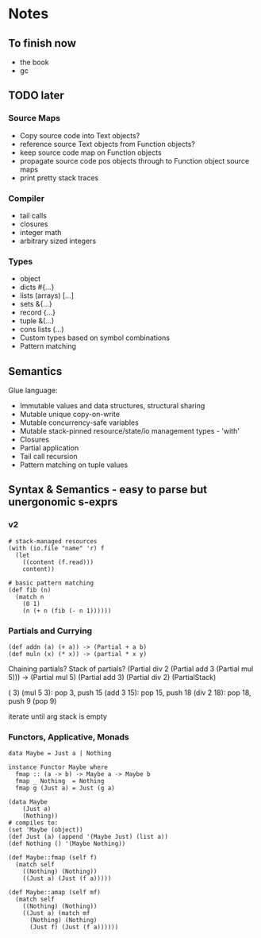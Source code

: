 # Notes

## To finish now

 - the book
 - gc

## TODO later

### Source Maps

 - Copy source code into Text objects?
 - reference source Text objects from Function objects?
 - keep source code map on Function objects
 - propagate source code pos objects through to Function object source maps
 - print pretty stack traces

### Compiler

 - tail calls
 - closures
 - integer math
 - arbitrary sized integers

### Types

 - object
 - dicts #{...}
 - lists (arrays) [...]
 - sets &{...}
 - record {...}
 - tuple &(...)
 - cons lists (...)
 - Custom types based on symbol combinations
 - Pattern matching

## Semantics

Glue language:
 - Immutable values and data structures, structural sharing
 - Mutable unique copy-on-write
 - Mutable concurrency-safe variables
 - Mutable stack-pinned resource/state/io management types - 'with'
 - Closures
 - Partial application
 - Tail call recursion
 - Pattern matching on tuple values

## Syntax & Semantics - easy to parse but unergonomic s-exprs

### v2

```
# stack-managed resources
(with (io.file "name" 'r) f
  (let
    ((content (f.read)))
    content))

# basic pattern matching
(def fib (n)
  (match n
    (0 1)
    (n (+ n (fib (- n 1))))))
```

### Partials and Currying

```
(def addn (a) (+ a)) -> (Partial + a b)
(def muln (x) (* x)) -> (partial * x y)
```

Chaining partials? Stack of partials?
(Partial div 2 (Partial add 3 (Partial mul 5)))
->
(Partial mul 5)
(Partial add 3)
(Partial div 2)
(PartialStack)

(<PartialStack> 3)
(mul 5 3): pop 3, push 15
(add 3 15): pop 15, push 18
(div 2 18): pop 18, push 9
(pop 9)

iterate until arg stack is empty


### Functors, Applicative, Monads

```
data Maybe = Just a | Nothing

instance Functor Maybe where
  fmap :: (a -> b) -> Maybe a -> Maybe b
  fmap _ Nothing  = Nothing
  fmap g (Just a) = Just (g a)
```

```
(data Maybe
    (Just a)
    (Nothing))
# compiles to:
(set 'Maybe (object))
(def Just (a) (append '(Maybe Just) (list a))
(def Nothing () '(Maybe Nothing))

(def Maybe::fmap (self f)
  (match self
    ((Nothing) (Nothing))
    ((Just a) (Just (f a)))))

(def Maybe::amap (self mf)
  (match self
    ((Nothing) (Nothing))
    ((Just a) (match mf
      (Nothing) (Nothing)
      (Just f) (Just (f a))))))
```
